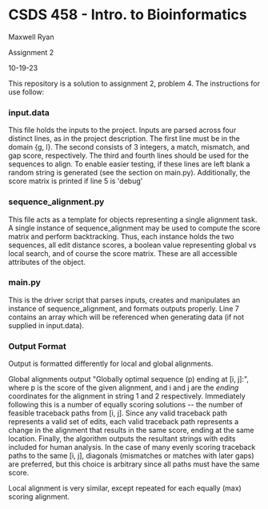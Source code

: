 # CSDS 458 - Intro. to Bioinformatics
Maxwell Ryan 

Assignment 2

10-19-23

This repository is a solution to assignment 2, problem 4.
The instructions for use follow:

### input.data

This file holds the inputs to the project. 
Inputs are parsed across four distinct lines, as in the project description. The first line must be in the domain {g, l}. 
The second consists of 3 integers, a match, mismatch, and gap score, respectively. 
The third and fourth lines should be used for the sequences to align.
To enable easier testing, if these lines are left blank a random string is generated (see the section on main.py).
Additionally, the score matrix is printed if line 5 is 'debug'

### sequence_alignment.py

This file acts as a template for objects representing a single alignment task. A single instance of sequence_alignment may be used to compute the score matrix and perform backtracking.
Thus, each instance holds the two sequences, all edit distance scores, a boolean value representing global vs local search, and of course the score matrix. These are all accessible attributes of the object.

### main.py

This is the driver script that parses inputs, creates and manipulates an instance of sequence_alignment, and formats outputs properly. Line 7 contains an array which will be referenced when generating data (if not supplied in input.data). 

### Output Format

Output is formatted differently for local and global alignments. 

Global alignments output "Globally optimal sequence (p) ending at [i, j]:", where p is the score of the given alignment, and i and j are the *ending* coordinates for the alignment in string 1 and 2 respectively.
Immediately following this is a number of equally scoring solutions -- the number of feasible traceback paths from [i, j]. Since any valid traceback path represents a valid set of edits, each valid traceback path represents a change in the alignment that results in the same score, ending at the same location. 
Finally, the algorithm outputs the resultant strings with edits included for human analysis. In the case of many evenly scoring traceback paths to the same [i, j], diagonals (mismatches or matches with later gaps) are preferred, but this choice is arbitrary since all paths must have the same score. 

Local alignment is very similar, except repeated for each equally (max) scoring alignment. 
 

